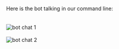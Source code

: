 Here is the bot talking in our command line:<br><br><br>
![bot chat 1](https://github.com/mukherjeetejas/VacQ-with-ChatBot/blob/main/Design/chat%201.JPG)<br><br>
![bot chat 2](https://github.com/mukherjeetejas/VacQ-with-ChatBot/blob/main/Design/chat%202.JPG)
